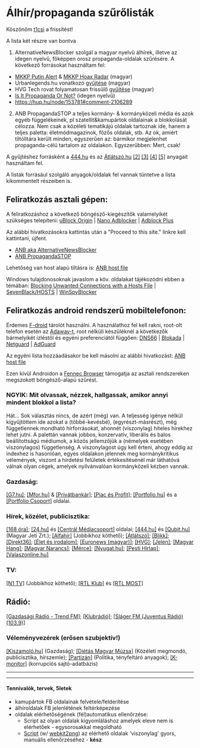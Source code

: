 # Álhír/propaganda szűrőlisták

Köszönöm [t1csi](https://github.com/t1csi/alternativenewsblocker) a frissítést!  

A lista két részre van bontva
1. AlternativeNewsBlocker szolgál a magyar nyelvű álhírek, illetve az idegen nyelvű, főképpen orosz propaganda-oldalak szűrésére.
A következő forrásokat használtam fel:
- [MKKP Putin Alert](https://ketfarkukutya.com/?p=505) & [MKKP Hoax Radar](http://ketfarkukutya.com/?p=9742) (magyar) 
- Urbanlegends.hu vonatkozó [gyűjtése](https://www.urbanlegends.hu/2018/01/megteveszto_atveros_magyar_oldalak_kamuhirek_lista_2018/) (magyar)
- HVG Tech rovat folyamatosan frissülő [gyűjtése](https://hvg.hu/tudomany/20150119_atveros_weboldalak) (magyar)
- [Is It Propaganda Or Not?](http://www.propornot.com/p/the-list.html) (idegen nyelvű)
- https://hup.hu/node/153781#comment-2106289

2. ANB PropagandaSTOP a teljes kormány- & kormányközeli média és azok egyéb függelékeinek, pl szatellit&kamupártok oldalainak a blokkolását célozza. Nem csak a közéleti tematikájú oldalak tartoznak ide, hanem a teljes paletta: életmódmagazinok, főzős oldalak, stb. Az ok, amiért tiltólitára került minden, egyszerűen az: bármikor megjelenhet propaganda-célú tartalom az oldalakon. Egyszerűbben: Mert, csak!

A gyűjtéshez forrásként a [444.hu](https://tldr.444.hu/2017/05/18/fideszmedia) és az [Átlátszó.hu](https://adatujsagiras.atlatszo.hu/2018/01/11/fedezze-fel-a-kormanykozeli-mediabirodalmat/) [[2]](https://atlatszo.hu/2018/03/21/itt-a-lista-olvasoink-szerint-ezek-a-kamupartok-csaltak-az-alairasaikkal/) [[3]](https://atlatszo.hu/2020/08/07/grafikonokon-es-diagramokon-mutatjuk-hogyan-alakult-at-a-magyar-media-az-elmult-tiz-evben/) [[4]](https://atlo.team/media2020/) [[5]](https://atlo.team/igy-nez-ki-a-kormanyparti-hirmedia/) anyagait használtam fel.

A listák forrásául szolgáló anyagok/oldalak fel vannak tüntetve a lista kikommentelt részeiben is. 

## Feliratkozás asztali gépen:
A feliratkozáshoz a következő böngésző-kiegészítők valamelyikét szükséges telepíteni:
[uBlock Origin](https://github.com/gorhill/uBlock) | [Nano Adblocker](https://github.com/NanoAdblocker/NanoCore#nano-adblocker-core) | [Adblock Plus](https://adblockplus.org/)

Az alábbi hivatkozásokra kattintás után a "Proceed to this site." linkre kell kattintani, újfent.
- [ANB aka AlternativeNewsBlocker](https://preview.tinyurl.com/t1csiAltNewsBlk)
- [ANB PropagandaSTOP](https://preview.tinyurl.com/t1csiPropSTOP) 

Lehetőség van host alapú tiltásra is: [ANB host file](https://raw.githubusercontent.com/t1csi/alternativenewsblocker/master/hosts.txt)

Windows tulajdonosoknak javaslom a köv. oldalakat tájékozódni ebben a témában: [Blocking Unwanted Connections with a Hosts File](http://winhelp2002.mvps.org/hosts.htm) | [SevenBlack/HOSTS](https://github.com/StevenBlack/hosts) | [WinSpyBlocker](https://github.com/winspyblocker)

## Feliratkozás android rendszerű mobiltelefonon:
Érdemes [F-droid](https://f-droid.org) tárolót használni. A használathoz fel kell rakni, root-olt telefon esetén az [Adaway-t](https://f-droid.org/en/packages/org.adaway/), root nélküli készüléknél a következők bármelyikét ízléstől és egyéni preferenciától függően: [DNS66](https://f-droid.org/en/packages/org.jak_linux.dns66/) | [Blokada](https://f-droid.org/en/packages/org.blokada.alarm/) | [Netguard](https://f-droid.org/en/packages/eu.faircode.netguard/) | [AdGuard](https://f-droid.org/en/packages/com.adguard.android.contentblocker/)

Az egyéni lista hozzáadásakor be kell másolni az alábbi hivatkozást:
[ANB host file](https://raw.githubusercontent.com/t1csi/alternativenewsblocker/master/hosts.txt)

Ezen kívül Androidon a [Fennec Browser](https://f-droid.org/en/packages/org.mozilla.fennec_fdroid/) támogatja az asztali rendszereken megszokott böngésző-alapú szűrést.

### NGYIK: Mit olvassak, nézzek, hallgassak, amikor annyi mindent blokkol a lista?
Hát... Sok választás nincs, de azért (még) van. A teljesség igénye nélkül kigyűjtöttem ide azokat a (többé-kevésbé), (egyrészt-másrészt), még függetlennek mondható hírforrásokat, ahonnét (viszonylag) hiteles hírekhez lehet jutni. A palettán vannak jobbos, konzervatív, liberális és balos beállítottságú médiumok, a közös jellemzőjük a (némelyek esetében viszonylagos) függetlenség. A viszonylagost úgy kell érteni, ahogy eddig az indexhez is hasonlóan, egyes oldalakon jelennek meg kormánykritikus vélemények, viszont a hirdetési felületek értékesítésénél már láthatóvá válnak olyan cégek, amelyek nyilvánvalóan kormányközeli kézben vannak. 
### Gazdaság:
[[G7.hu]](https://g7.hu/); [[Mfor.hu]](https://mfor.hu) & [[Privátbankár]](https://privatbankar.hu/); [[Piac és Profit]](https://piacesprofit.hu/); [[Portfolio.hu]](https://www.portfolio.hu/) és a [[Portfolio Csoport]](https://portfoliocsoport.hu/) oldalai.
### Hírek, közélet, publicisztika:
[[168 óra]](https://168ora.hu/); [[24.hu]](https://24.hu/) és [[Centrál Médiacsoport]](https://centralmediacsoport.hu/) oldalai; [[444.hu]](https://444.hu) és [[Qubit.hu]](https://qubit.hu/) (Magyar Jeti Zrt.); [[Alfahír]](https://alfahir.hu) (Jobbikhoz köthető); [[Átlátszó]](https://atlatszo.hu/); [[Blikk]](https://www.blikk.hu/); [[Direkt36]](https://www.direkt36.hu/); [[Élet és irodalom]](https://www.es.hu/); [[Euronews (magyar)]](https://hu.euronews.com/); [[HVG]](https://hvg.hu/); [[Jelen]](https://jelen.media/); [[Magyar Hang]](https://hang.hu/); [[Magyar Narancs]](https://magyarnarancs.hu/); [[Mérce]](https://merce.hu/); [[Nyugat.hu]](https://www.nyugat.hu/); [[Pesti Hírlap]](https://pestihirlap.hu/); [[Valaszonline.hu]](https://www.valaszonline.hu/)
### TV:
[[N1 TV]](https://www.n1tv.hu/) (Jobbikhoz köthető); [[RTL Klub]](https://rtl.hu/) és [[RTL MOST]](https://www.rtlmost.hu/)
## Rádió:
[[Gazdasági Rádió - Trend FM]](https://trendfm.hu/); [[Klubrádió]](https://www.klubradio.hu/); [[Sláger FM (Juventus Rádió) (103.9)]](https://www.slagerfm.hu/)
### Véleményvezérek (erősen szubjektív!)
[[Kiszamoló.hu]](https://kiszamolo.hu/) (Gazdaság); [[Diétás Magyar Múzsa]](https://www.facebook.com/dmagyarmuzsa/) (Közéleti megmondó, publicisztika, hírszemle); [[Partizán]](https://www.youtube.com/channel/UCEFpEvuosfPGlV1VyUF6QOA) (Politika, tényfeltáró anyagok); [[K-monitor]](https://k-monitor.hu/hirek) (korrupciós sajtó-adatbázis)
___________________
____________________________________________________________________
#### Tennivalók, tervek, 5letek
* kamupártok FB oldalainak felvétele/felderítése
* álhíroldalak FB jelenlétének feltérképezése
* oldalak elérhetőségének (fél)automatikus ellenőrzése:
  * Script az olyan oldalak kigyomláláshoz amelyek eleve nem is elérhetőek - egysorosakkal megoldható
  * [Script](https://raw.githubusercontent.com/t1csi/alternativenewsblocker/master/capture-screenshots.sh) (w/ [webkit2png](http://www.paulhammond.org/webkit2png/)) az elérhető oldalak 'viszonylag' gyors, manuális ellenőrzéséhez - **kész**
